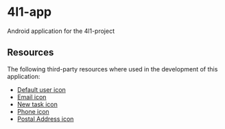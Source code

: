 # 4l1-app
Android application for the 4l1-project


## Resources

The following third-party resources where used in the development of this application:

* [Default user icon](https://www.flaticon.com/free-icon/user_1077114)
* [Email icon](https://www.flaticon.com/free-icon/email_2250044)
* [New task icon](https://www.flaticon.com/free-icon/list_1545582)
* [Phone icon](https://www.flaticon.com/free-icon/phone-call_597177)
* [Postal Address icon](https://www.flaticon.com/free-icon/home_31771)